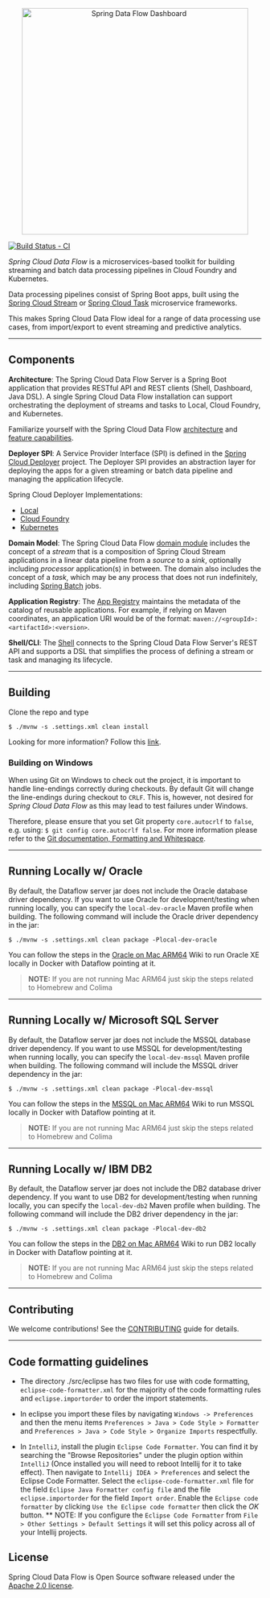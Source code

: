 <p align="center">
  <a href="https://dataflow.spring.io/">
    <img alt="Spring Data Flow Dashboard" title="Spring Data Flow" src="https://i.imgur.com/hpeKaRk.png" width="450" />
  </a>
</p>

[![Build Status - CI](https://github.com/spring-cloud/spring-cloud-dataflow/actions/workflows/ci.yml/badge.svg)](https://github.com/spring-cloud/spring-cloud-dataflow/actions/workflows/ci.yml)


*Spring Cloud Data Flow* is a microservices-based toolkit for building streaming and batch data processing pipelines in
Cloud Foundry and Kubernetes.

Data processing pipelines consist of Spring Boot apps, built using the [Spring Cloud Stream](https://github.com/spring-cloud/spring-cloud-stream)
or [Spring Cloud Task](https://github.com/spring-cloud/spring-cloud-task) microservice frameworks. 

This makes Spring Cloud Data Flow ideal for a range of data processing use cases, from import/export to event streaming
and predictive analytics.

----

## Components

**Architecture**: The Spring Cloud Data Flow Server is a Spring Boot application that provides RESTful API and REST clients
(Shell, Dashboard, Java DSL).
A single Spring Cloud Data Flow installation can support orchestrating the deployment of streams and tasks to Local,
Cloud Foundry, and Kubernetes.

Familiarize yourself with the Spring Cloud Data Flow [architecture](https://dataflow.spring.io/docs/concepts/architecture/)
and [feature capabilities](https://dataflow.spring.io/features/).

**Deployer SPI**: A Service Provider Interface (SPI) is defined in the [Spring Cloud Deployer](https://github.com/spring-cloud/spring-cloud-deployer)
project. The Deployer SPI provides an abstraction layer for deploying the apps for a given streaming or batch data pipeline
and managing the application lifecycle.

Spring Cloud Deployer Implementations:

* [Local](https://github.com/spring-cloud/spring-cloud-deployer-local)
* [Cloud Foundry](https://github.com/spring-cloud/spring-cloud-deployer-cloudfoundry)
* [Kubernetes](https://github.com/spring-cloud/spring-cloud-deployer-kubernetes)

**Domain Model**: The Spring Cloud Data Flow [domain module](https://github.com/spring-cloud/spring-cloud-dataflow/tree/master/spring-cloud-dataflow-core)
includes the concept of a *stream* that is a composition of Spring Cloud Stream applications in a linear data pipeline
from a *source* to a *sink*, optionally including *processor* application(s) in between. The domain also includes the
concept of a *task*, which may be any process that does not run indefinitely, including [Spring Batch](https://github.com/spring-projects/spring-batch)
jobs.

**Application Registry**: The [App Registry](https://github.com/spring-cloud/spring-cloud-dataflow/tree/master/spring-cloud-dataflow-registry)
maintains the metadata of the catalog of reusable applications.
For example, if relying on Maven coordinates, an application URI would be of the format:
`maven://<groupId>:<artifactId>:<version>`.

**Shell/CLI**: The [Shell](https://github.com/spring-cloud/spring-cloud-dataflow/tree/master/spring-cloud-dataflow-shell)
connects to the Spring Cloud Data Flow Server's REST API and supports a DSL that simplifies the process of defining a
stream or task and managing its lifecycle.

----

## Building

Clone the repo and type 

    $ ./mvnw -s .settings.xml clean install 

Looking for more information? Follow this [link](https://github.com/spring-cloud/spring-cloud-dataflow/blob/master/spring-cloud-dataflow-docs/src/main/asciidoc/appendix-building.adoc).

### Building on Windows

When using Git on Windows to check out the project, it is important to handle line-endings correctly during checkouts.
By default Git will change the line-endings during checkout to `CRLF`. This is, however, not desired for _Spring Cloud Data Flow_
as this may lead to test failures under Windows.

Therefore, please ensure that you set Git property `core.autocrlf` to `false`, e.g. using: `$ git config core.autocrlf false`.
For more information please refer to the [Git documentation, Formatting and Whitespace](https://git-scm.com/book/en/v2/Customizing-Git-Git-Configuration).

----

## Running Locally w/ Oracle 
By default, the Dataflow server jar does not include the Oracle database driver dependency.
If you want to use Oracle for development/testing when running locally, you can specify the `local-dev-oracle` Maven profile when building.
The following command will include the Oracle driver dependency in the jar:
```
$ ./mvnw -s .settings.xml clean package -Plocal-dev-oracle
```
You can follow the steps in the [Oracle on Mac ARM64](https://github.com/spring-cloud/spring-cloud-dataflow/wiki/Oracle-on-Mac-ARM64#run-container-in-docker) Wiki to run Oracle XE locally in Docker with Dataflow pointing at it.

> **NOTE:** If you are not running Mac ARM64 just skip the steps related to Homebrew and Colima 

----

## Running Locally w/ Microsoft SQL Server
By default, the Dataflow server jar does not include the MSSQL database driver dependency.
If you want to use MSSQL for development/testing when running locally, you can specify the `local-dev-mssql` Maven profile when building.
The following command will include the MSSQL driver dependency in the jar:
```
$ ./mvnw -s .settings.xml clean package -Plocal-dev-mssql
```
You can follow the steps in the [MSSQL on Mac ARM64](https://github.com/spring-cloud/spring-cloud-dataflow/wiki/MSSQL-on-Mac-ARM64#running-dataflow-locally-against-mssql) Wiki to run MSSQL locally in Docker with Dataflow pointing at it.

> **NOTE:** If you are not running Mac ARM64 just skip the steps related to Homebrew and Colima

----

## Running Locally w/ IBM DB2
By default, the Dataflow server jar does not include the DB2 database driver dependency.
If you want to use DB2 for development/testing when running locally, you can specify the `local-dev-db2` Maven profile when building.
The following command will include the DB2 driver dependency in the jar:
```
$ ./mvnw -s .settings.xml clean package -Plocal-dev-db2
```
You can follow the steps in the [DB2 on Mac ARM64](https://github.com/spring-cloud/spring-cloud-dataflow/wiki/DB2-on-Mac-ARM64#running-dataflow-locally-against-db2) Wiki to run DB2 locally in Docker with Dataflow pointing at it.

> **NOTE:** If you are not running Mac ARM64 just skip the steps related to Homebrew and Colima

----

## Contributing

We welcome contributions! See the [CONTRIBUTING](./CONTRIBUTING.adoc) guide for details.

----

## Code formatting guidelines

* The directory ./src/eclipse has two files for use with code formatting, `eclipse-code-formatter.xml` for the majority of the code formatting rules and `eclipse.importorder` to order the import statements.

* In eclipse you import these files by navigating `Windows -> Preferences` and then the menu items `Preferences > Java > Code Style > Formatter` and `Preferences > Java > Code Style > Organize Imports` respectfully.

* In `IntelliJ`, install the plugin `Eclipse Code Formatter`.  You can find it by searching the "Browse Repositories" under the plugin option within `IntelliJ` (Once installed you will need to reboot Intellij for it to take effect).
Then navigate to `Intellij IDEA > Preferences` and select the Eclipse Code Formatter.  Select the `eclipse-code-formatter.xml` file for the field `Eclipse Java Formatter config file` and the file `eclipse.importorder` for the field `Import order`.
Enable the `Eclipse code formatter` by clicking `Use the Eclipse code formatter` then click the *OK* button.
** NOTE: If you configure the `Eclipse Code Formatter` from `File > Other Settings > Default Settings` it will set this policy across all of your Intellij projects.

## License

Spring Cloud Data Flow is Open Source software released under the [Apache 2.0 license](https://www.apache.org/licenses/LICENSE-2.0.html).
